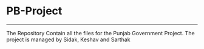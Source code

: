 # PB-Project

<hr>

The Repository Contain all the files for the Punjab Government Project.
The project is managed by Sidak, Keshav and Sarthak
